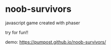 # noob-survivors

javascript game created with phaser

try for fun!!

demo: https://pumpost.github.io/noob-survivors/
